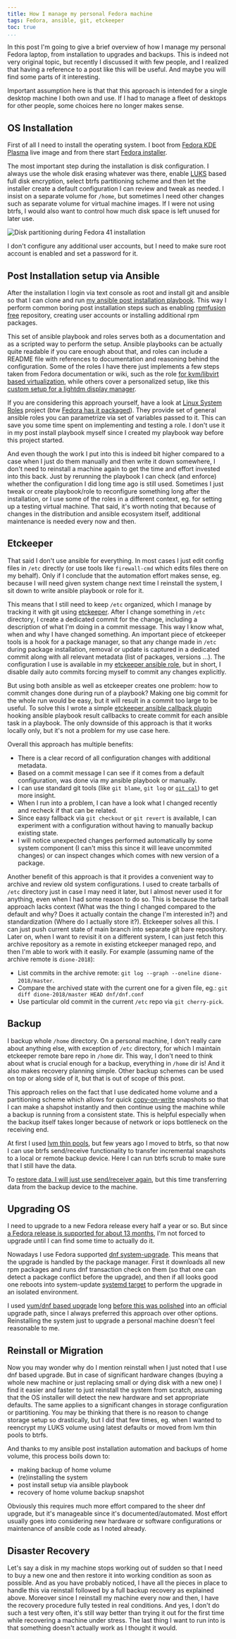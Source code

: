 ```yaml
---
title: How I manage my personal Fedora machine
tags: Fedora, ansible, git, etckeeper
toc: true
...
```


In this post I'm going to give a brief overview of how I manage my personal
Fedora laptop, from installation to upgrades and backups. This is indeed not
very original topic, but recently I discussed it with few people, and I
realized that having a reference to a post like this will be useful. And maybe
you will find some parts of it interesting.

<!--more-->

Important assumption here is that that this approach is intended for a single
desktop machine I both own and use. If I had to manage a fleet of
desktops for other people, some choices here no longer makes sense.

## OS Installation

First of all I need to install the operating system. I boot from [Fedora KDE
Plasma](https://fedoraproject.org/spins/kde) live image and from there start
[Fedora installer](https://docs.fedoraproject.org/en-US/quick-docs/anaconda-introduction/).

The most important step during the installation is disk configuration.
I always use the whole disk erasing whatever was there, enable
[LUKS](https://en.wikipedia.org/wiki/Linux_Unified_Key_Setup) based
full disk encryption, select btrfs partitioning scheme and then let the
installer create a default configuration I can review and tweak as needed. I
insist on a separate volume for `/home`, but sometimes I need other changes
such as separate volume for virtual machine images.
If I were not using btrfs, I would also want to control how much disk space is
left unused for later use.

![Disk partitioning during Fedora 41 installation](/images/fedora41_anaconda_disk_partitioning.png)

I don't configure any additional user accounts, but I need to make sure root
account is enabled and set a password for it.

## Post Installation setup via Ansible

After the installation I login via text console as root and install git and
ansible so that I can clone and run [my ansible post installation
playbook](https://gitlab.com/marbu/fedora-post-install). This way I perform
common boring post installation steps such as enabling
[rpmfusion free](https://rpmfusion.org/FAQ#Free_repository)
repository, creating user accounts or installing additional rpm packages.

This set of ansible playbook and roles serves both as a documentation
and as a scripted way to perform the setup. Ansible playbooks can be actually
quite readable if you care enough about that, and roles can include a README
file with references to documentation and reasoning behind the configuration.
Some of the roles I have there just implements a few steps taken from Fedora
documentation or wiki, such as the role
[for kvm/libvirt based virtualization](https://gitlab.com/marbu/fedora-post-install/-/blob/master/roles/virtualization/tasks/main.yml?ref_type=heads),
while others cover a personalized setup, like this
[custom setup for a lightdm display manager](https://gitlab.com/marbu/fedora-post-install/-/blob/master/roles/lightdm/tasks/main.yml?ref_type=heads).

If you are considering this approach yourself, have a look at [Linux System
Roles](https://linux-system-roles.github.io/) project (btw [Fedora has it
packaged](https://packages.fedoraproject.org/pkgs/linux-system-roles/linux-system-roles/)).
They provide set of general ansible roles you can parametrize via set of
variables passed to it. This can save you some time spent on implementing and
testing a role. I don't use it in my post install playbook myself since I
created my playbook way before this project started.

And even though the work I put into this is indeed bit higher compared to a
case when I just do them manually and then write it down somewhere,
I don't need to reinstall a machine again to get the time
and effort invested into this back. Just by rerunning the playbook I can
check (and enforce) whether the configuration I did long time ago is still
used. Sometimes I just tweak or create
playbook/role to reconfigure something long after the installation, or I use
some of the roles in a different context, eg. for setting up a testing virtual
machine. That said, it's worth noting that because of changes in the
distribution and ansible ecosystem itself, additional maintenance is needed
every now and then.

## Etckeeper

That said I don't use ansible for everything. In most cases I just edit config
files in `/etc` directly (or use tools like `firewall-cmd` which
edits files there on my behalf). Only if I conclude that the automation
effort makes sense, eg. because I will need given system change next time I
reinstall the system, I sit down to write ansible playbook or role for it.

This means that I still need to keep `/etc` organized, which I manage by
tracking it with git using [etckeeper](https://etckeeper.branchable.com/).
After I change something in `/etc` directory, I
create a dedicated commit for the change, including a description of what I'm
doing in a commit message. This way I know what, when and why I have changed
something.
An important piece of etckeeper tools is a hook for a package manager, so that
any change made in `/etc` during package installation, removal or update is
captured in a dedicated commit along with all relevant metadata (list of
packages, versions ...).
The configuration I use is available in my
[etckeeper ansible role](https://gitlab.com/marbu/fedora-post-install/-/blob/master/roles/etckeeper/tasks/main.yml?ref_type=heads),
but in short, I disable daily auto commits forcing myself to commit any changes
explicitly.

But using both ansible as well as etckeeper creates one problem: how to
commit changes done during run of a playbook? Making one big commit for the
whole run would be easy, but it will result in a commit too large to be useful.
To solve this I wrote a simple
[etckeeper ansible callback plugin](https://gitlab.com/marbu/fedora-post-install/-/blob/master/callback_plugins/etckeeper.py?ref_type=heads)
hooking ansible playbook result callbacks to create commit for each ansible
task in a playbook.
The only downside of this approach is that it works locally only, but it's not
a problem for my use case here.

Overall this approach has multiple benefits:

- There is a clear record of all configuration changes with additional
  metadata.
- Based on a commit message I can see if it comes from a default configuration,
  was done via my ansible playbook or manually.
- I can use standard git tools (like `git blame`, `git log`
  or [`git cal`](https://github.com/k4rthik/git-cal)) to get more insight.
- When I run into a problem, I can have a look what I changed recently and
  recheck if that can be related.
- Since easy fallback via `git checkout` or `git revert` is available,
  I can experiment with a configuration without having to manually backup
  existing state.
- I will notice unexpected changes performed automatically by some system
  component (I can't miss this since it will leave uncommited changes)
  or can inspect changes which comes with new version of a package.

Another benefit of this approach is that it provides a convenient way to
archive and review old system configurations. I used to create tarballs of
`/etc` directory just in case I may need it later, but I almost
never used it for anything, even when I had some reason to do so. This is
because the tarball
approach lacks context (What was the thing I changed compared to the default
and why? Does it actually contain the change I'm interested in?) and
standardization (Where do I actually store it?).
Etckeeper solves all this. I can just push
current state of main branch into separate git bare repository.
Later on, when I want to revisit it on a different system, I can just fetch
this archive repository as a remote in existing etckeeper managed repo, and
then I'm able to work with it easily. For example (assuming name of the archive
remote is `dione-2018`):

- List commits in the archive remote: `git log --graph --oneline
  dione-2018/master`.
- Compare the archived state with the current one for a given file, eg.:
  `git diff dione-2018/master HEAD dnf/dnf.conf`
- Use particular old commit in the current `/etc` repo via `git cherry-pick`.

## Backup

I backup whole `/home` directory. On a personal machine, I don't really care
about anything else, with exception of `/etc` directory, for which I maintain
etckeeper remote bare repo in `/home` dir.
This way, I don't need to think about what is crucial enough for a backup,
everything in `/home` dir is! And it also makes recovery
planning simple. Other backup schemes can be used on top or along side of it,
but that is out of scope of this post.

This approach relies on the fact that I use dedicated home volume and a
partitioning scheme which allows for quick
[copy-on-write](https://en.wikipedia.org/wiki/Copy-on-write#In_computer_storage)
snapshots so that I
can make a shapshot instantly and then continue using the machine while a
backup is running from a consistent state. This is helpful especially when
the backup itself takes longer because of network or iops bottleneck on the
receiving end.

At first I used
[lvm thin pools](/posts/2023-08-02-btrfs-backup#my-old-backup-scheme), but few
years ago I moved to btrfs, so that
now I can use btrfs send/receive functionality to transfer incremental
snapshots to a local or remote backup device. Here I can run btrfs scrub to
make sure that I still have the data.

To [restore data, I will just use send/receiver
again](/posts/2023-08-02-btrfs-backup#restoring-the-home-volume-properly), but
this time transferring data from the backup device to the machine.

## Upgrading OS

I need to upgrade to a new Fedora release every half a year or so. But since
[a Fedora release is supported for about 13
months](https://docs.fedoraproject.org/en-US/releases/lifecycle/), I'm not
forced to upgrade until I can find some time to actually do it.

Nowadays I use Fedora supported
[dnf system-upgrade](https://docs.fedoraproject.org/en-US/quick-docs/upgrading-fedora-offline/).
This means that the upgrade is handled by the package manager. First it
downloads all new rpm packages and runs dnf transaction check on them (so that
one can detect a package conflict before the upgrade), and then if all looks
good one reboots into system-update
[systemd target](https://www.freedesktop.org/software/systemd/man/latest/systemd.target.html)
to perform the upgrade in an isolated environment.

I used [yum/dnf based
upgrade](https://fedoraproject.org/wiki/Upgrading_Fedora_using_package_manager)
long [before this was
polished](https://funnelfiasco.com/blog/2010/11/15/upgrading-to-fedora-14-with-yum/)
into an official upgrade path, since I always preferred this approach over
other options. Reinstalling the system just to upgrade a personal machine
doesn't feel reasonable to me.

## Reinstall or Migration

Now you may wonder why do I mention reinstall when I just noted that I use dnf
based upgrade. But in case of significant hardware changes (buying a whole new
machine or just replacing small or dying disk with a new one) I find it easier
and faster to just reinstall the system from scratch, assuming that the OS
installer will detect the new hardware and set appropriate defaults.
The same applies to a significant changes in storage configuration or
partitioning. You may be thinking that there is no reason to change storage
setup so drastically, but I did that few times, eg. when I
wanted to reencrypt my LUKS volume using latest defaults or moved from lvm thin
pools to btrfs.

And thanks to my ansible post installation automation and backups of home
volume, this process boils down to:

- making backup of home volume
- (re)installing the system
- post install setup via ansible playbook
- recovery of home volume backup snapshot

Obviously this requires much more effort compared to the sheer dnf upgrade, but
it's manageable since it's documented/automated. Most effort usually goes into
considering new hardware or software configurations or maintenance of ansible
code as I noted already.

## Disaster Recovery

Let's say a disk in my machine stops working out of sudden so that I need to
buy a new one and then restore it into working condition as soon as possible.
And as you have probably noticed, I have all the pieces in place to handle this
via reinstall followed by a full backup recovery as explained above.
Moreover since I reinstall my machine every now and then, I have the recovery
procedure fully tested in real conditions.  And yes, I don't do such a test
very often, it's still way better than trying it out for the first time
while recovering a machine under stress. The last thing I want to
run into is that something doesn't actually work as I thought it would.
